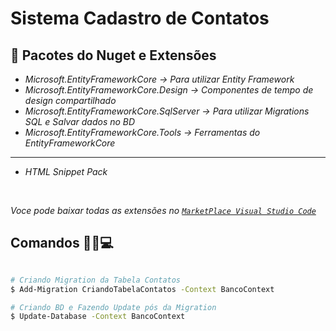# Sistema Cadastro de Contatos



## 📝 Pacotes do Nuget e Extensões

<i>

* Microsoft.EntityFrameworkCore -> Para utilizar Entity Framework
* Microsoft.EntityFrameworkCore.Design -> Componentes de tempo de design compartilhado
* Microsoft.EntityFrameworkCore.SqlServer -> Para utilizar Migrations SQL e Salvar dados no BD
* Microsoft.EntityFrameworkCore.Tools -> Ferramentas do EntityFrameworkCore
 
 <hr>
 
* HTML Snippet Pack
 
 <br>

Voce pode baixar todas as extensões no [`MarketPlace Visual Studio Code`](https://marketplace.visualstudio.com/vscode)
 
</i>
 
## Comandos 👨‍💻💻 
```bash

# Criando Migration da Tabela Contatos
$ Add-Migration CriandoTabelaContatos -Context BancoContext

# Criando BD e Fazendo Update pós da Migration
$ Update-Database -Context BancoContext

```

<br>

